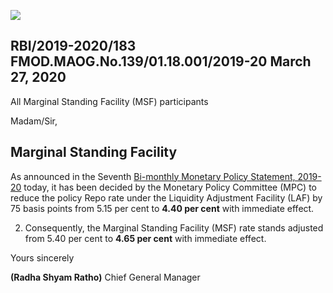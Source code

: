 ![](_page_0_Picture_0.jpeg)

## RBI/2019-2020/183 FMOD.MAOG.No.139/01.18.001/2019-20 March 27, 2020

All Marginal Standing Facility (MSF) participants

Madam/Sir,

## **Marginal Standing Facility**

As announced in the Seventh [Bi-monthly Monetary Policy Statement, 2019-20](https://www.rbi.org.in/Scripts/BS_PressReleaseDisplay.aspx?prid=49581) today, it has been decided by the Monetary Policy Committee (MPC) to reduce the policy Repo rate under the Liquidity Adjustment Facility (LAF) by 75 basis points from 5.15 per cent to **4.40 per cent** with immediate effect.

2. Consequently, the Marginal Standing Facility (MSF) rate stands adjusted from 5.40 per cent to **4.65 per cent** with immediate effect.

Yours sincerely

**(Radha Shyam Ratho)** Chief General Manager